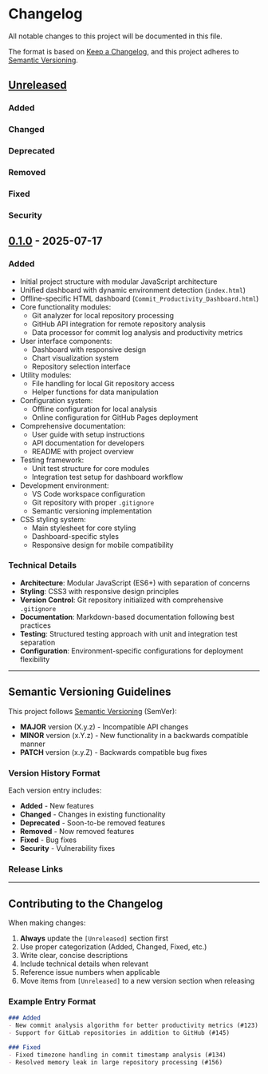 # Changelog

All notable changes to this project will be documented in this file.

The format is based on [Keep a Changelog](https://keepachangelog.com/en/1.0.0/),
and this project adheres to [Semantic Versioning](https://semver.org/spec/v2.0.0.html).

## [Unreleased]

### Added
### Changed
### Deprecated
### Removed
### Fixed
### Security

## [0.1.0] - 2025-07-17

### Added
- Initial project structure with modular JavaScript architecture
- Unified dashboard with dynamic environment detection (`index.html`)
- Offline-specific HTML dashboard (`Commit_Productivity_Dashboard.html`)
- Core functionality modules:
  - Git analyzer for local repository processing
  - GitHub API integration for remote repository analysis
  - Data processor for commit log analysis and productivity metrics
- User interface components:
  - Dashboard with responsive design
  - Chart visualization system
  - Repository selection interface
- Utility modules:
  - File handling for local Git repository access
  - Helper functions for data manipulation
- Configuration system:
  - Offline configuration for local analysis
  - Online configuration for GitHub Pages deployment
- Comprehensive documentation:
  - User guide with setup instructions
  - API documentation for developers
  - README with project overview
- Testing framework:
  - Unit test structure for core modules
  - Integration test setup for dashboard workflow
- Development environment:
  - VS Code workspace configuration
  - Git repository with proper `.gitignore`
  - Semantic versioning implementation
- CSS styling system:
  - Main stylesheet for core styling
  - Dashboard-specific styles
  - Responsive design for mobile compatibility

### Technical Details
- **Architecture**: Modular JavaScript (ES6+) with separation of concerns
- **Styling**: CSS3 with responsive design principles
- **Version Control**: Git repository initialized with comprehensive `.gitignore`
- **Documentation**: Markdown-based documentation following best practices
- **Testing**: Structured testing approach with unit and integration test separation
- **Configuration**: Environment-specific configurations for deployment flexibility

---

## Semantic Versioning Guidelines

This project follows [Semantic Versioning](https://semver.org/) (SemVer):

- **MAJOR** version (X.y.z) - Incompatible API changes
- **MINOR** version (x.Y.z) - New functionality in a backwards compatible manner
- **PATCH** version (x.y.Z) - Backwards compatible bug fixes

### Version History Format

Each version entry includes:
- **Added** - New features
- **Changed** - Changes in existing functionality
- **Deprecated** - Soon-to-be removed features
- **Removed** - Now removed features
- **Fixed** - Bug fixes
- **Security** - Vulnerability fixes

### Release Links
[Unreleased]: https://github.com/username/commit-log-productivity-dashboard/compare/v0.1.0...HEAD
[0.1.0]: https://github.com/username/commit-log-productivity-dashboard/releases/tag/v0.1.0

---

## Contributing to the Changelog

When making changes:

1. **Always** update the `[Unreleased]` section first
2. Use proper categorization (Added, Changed, Fixed, etc.)
3. Write clear, concise descriptions
4. Include technical details when relevant
5. Reference issue numbers when applicable
6. Move items from `[Unreleased]` to a new version section when releasing

### Example Entry Format
```markdown
### Added
- New commit analysis algorithm for better productivity metrics (#123)
- Support for GitLab repositories in addition to GitHub (#145)

### Fixed
- Fixed timezone handling in commit timestamp analysis (#134)
- Resolved memory leak in large repository processing (#156)
```
